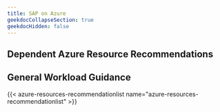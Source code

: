 ```yaml
---
title: SAP on Azure
geekdocCollapseSection: true
geekdocHidden: false
---
```


## Dependent Azure Resource Recommendations

## General Workload Guidance

{{< azure-resources-recommendationlist name="azure-resources-recommendationlist" >}}
